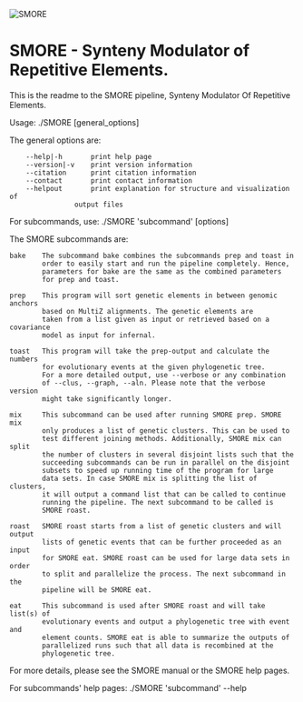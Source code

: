 ![SMORE](http://www.bioinf.uni-leipzig.de/~bsarah/smore_logo3.png "")

# SMORE - Synteny Modulator of Repetitive Elements.

This is the readme to the SMORE pipeline, Synteny Modulator Of Repetitive Elements.

Usage: ./SMORE [general_options]

The general options are:

        --help|-h       print help page
        --version|-v    print version information
        --citation      print citation information
        --contact       print contact information
        --helpout       print explanation for structure and visualization of
	                output files

For subcommands, use: ./SMORE 'subcommand' [options]

The SMORE subcommands are:

    bake    The subcommand bake combines the subcommands prep and toast in
            order to easily start and run the pipeline completely. Hence,
            parameters for bake are the same as the combined parameters
            for prep and toast.

    prep    This program will sort genetic elements in between genomic anchors
            based on MultiZ alignments. The genetic elements are
            taken from a list given as input or retrieved based on a covariance
            model as input for infernal.

    toast   This program will take the prep-output and calculate the numbers
            for evolutionary events at the given phylogenetic tree.
            For a more detailed output, use --verbose or any combination
            of --clus, --graph, --aln. Please note that the verbose version
            might take significantly longer.

    mix     This subcommand can be used after running SMORE prep. SMORE mix
            only produces a list of genetic clusters. This can be used to
            test different joining methods. Additionally, SMORE mix can split
            the number of clusters in several disjoint lists such that the
            succeeding subcommands can be run in parallel on the disjoint
            subsets to speed up running time of the program for large
            data sets. In case SMORE mix is splitting the list of clusters,
            it will output a command list that can be called to continue
            running the pipeline. The next subcommand to be called is
            SMORE roast.

    roast   SMORE roast starts from a list of genetic clusters and will output
            lists of genetic events that can be further proceeded as an input
            for SMORE eat. SMORE roast can be used for large data sets in order
            to split and parallelize the process. The next subcommand in the
            pipeline will be SMORE eat.

    eat     This subcommand is used after SMORE roast and will take list(s) of
            evolutionary events and output a phylogenetic tree with event and
            element counts. SMORE eat is able to summarize the outputs of
            parallelized runs such that all data is recombined at the
            phylogenetic tree.



For more details, please see the SMORE manual or the SMORE help pages.

For subcommands' help pages:
./SMORE 'subcommand' --help

